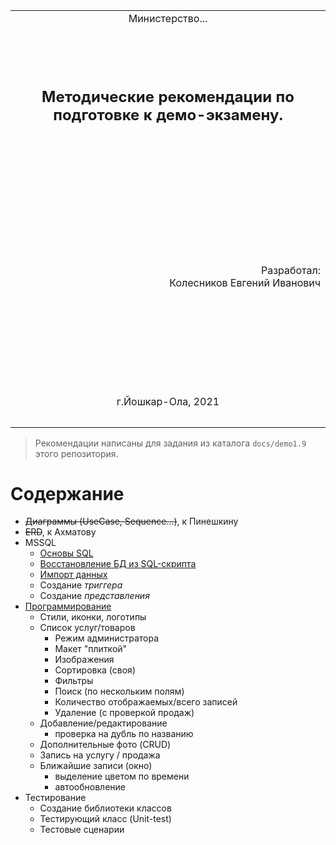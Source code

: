<table style="width: 100%;">
  <tr>
    <td style="text-align: center; border: none;">
    Министерство...</td>
  </tr>
  <tr>
    <td style="text-align: center; border: none; height: 15em;"><h2>Методические рекомендации по подготовке к демо-экзамену.</h2></td>
  </tr>
  <tr>
    <td style="text-align: right; border: none; height: 20em;">
      Разработал:<br/>
      Колесников Евгений Иванович
    </td>
  </tr>
  <tr>
    <td style="text-align: center; border: none; height: 5em;">
    г.Йошкар-Ола, 2021</td>
  </tr>
</table>

<div style="page-break-after: always;"></div>

>Рекомендации написаны для задания из каталога `docs/demo1.9` этого репозитория.

# Содержание

* ~~Диаграммы (UseCase, Sequence...)~~, к Пинешкину
* ~~ERD~~, к Ахматову
* MSSQL
    - [Основы SQL](../articles/demo_sql.md)
    + [Восстановление БД из SQL-скрипта](../articles/demo_restore_from_sql.md)
    + [Импорт данных](../articles/demo_import.md)
    - Создание *триггера*
    - Создание *представления*
* [Программирование](../articles/demo_program.md)
    * Стили, иконки, логотипы
    * Список услуг/товаров
        - Режим администратора
        - Макет "плиткой"
        - Изображения
        - Сортировка (своя)
        - Фильтры
        - Поиск (по нескольким полям)
        - Количество отображаемых/всего записей
        - Удаление (с проверкой продаж)
    * Добавление/редактирование 
        - проверка на дубль по названию
    * Дополнительные фото (CRUD)
    * Запись на услугу / продажа
    * Ближайшие записи (окно)
        - выделение цветом по времени
        - автообновление 
* Тестирование
    - Создание библиотеки классов
    - Тестирующий класс (Unit-test)
    - Тестовые сценарии